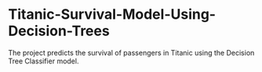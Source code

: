 # Titanic-Survival-Model-Using-Decision-Trees
The project predicts the survival of passengers in Titanic using the Decision Tree Classifier model.
